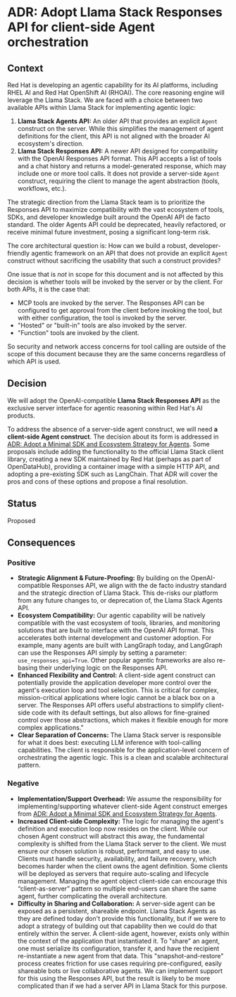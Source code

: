 # ADR: Adopt Llama Stack Responses API for client-side Agent orchestration

## Context

Red Hat is developing an agentic capability for its AI platforms, including RHEL AI and Red Hat OpenShift AI (RHOAI). The core reasoning engine will leverage the Llama Stack. We are faced with a choice between two available APIs within Llama Stack for implementing agentic logic:

1. **Llama Stack Agents API:** An older API that provides an explicit `Agent` construct on the server. While this simplifies the management of agent definitions for the client, this API is not aligned with the broader AI ecosystem's direction.
2. **Llama Stack Responses API:** A newer API designed for compatibility with the OpenAI Responses API format. This API accepts a list of tools and a chat history and returns a model-generated response, which may include one or more tool calls. It does not provide a server-side `Agent` construct, requiring the client to manage the agent abstraction (tools, workflows, etc.).

The strategic direction from the Llama Stack team is to prioritize the Responses API to maximize compatibility with the vast ecosystem of tools, SDKs, and developer knowledge built around the OpenAI API de facto standard. The older Agents API could be deprecated, heavily refactored, or receive minimal future investment, posing a significant long-term risk.

The core architectural question is: How can we build a robust, developer-friendly agentic framework on an API that does not provide an explicit `Agent` construct without sacrificing the usability that such a construct provides?

One issue that is *not* in scope for this document and is not affected by this decision is whether tools will be invoked by the server or by the client.  For both APIs, it is the case that:

* MCP tools are invoked by the server.  The Responses API can be configured to get approval from the client before invoking the tool, but with either configuration, the tool is invoked by the server.
* "Hosted" or "built-in" tools are also invoked by the server.
* "Function" tools are invoked by the client.

So security and network access concerns for tool calling are outside of the scope of this document because they are the same concerns regardless of which API is used.

## Decision

We will adopt the OpenAI-compatible **Llama Stack Responses API** as the exclusive server interface for agentic reasoning within Red Hat's AI products.

To address the absence of a server-side agent construct, we will need **a client-side Agent construct**. The decision about its form is addressed in [ADR: Adopt a Minimal SDK and Ecosystem Strategy for Agents](https://github.com/opendatahub-io/agents/pull/2). Some proposals include adding the functionality to the official Llama Stack client library, creating a new SDK maintained by Red Hat (perhaps as part of OpenDataHub), providing a container image with a simple HTTP API, and adopting a pre-existing SDK such as LangChain. That ADR will cover the pros and cons of these options and propose a final resolution.

## Status

Proposed

## Consequences

### Positive

* **Strategic Alignment & Future-Proofing:** By building on the OpenAI-compatible Responses API, we align with the de facto industry standard and the strategic direction of Llama Stack. This de-risks our platform from any future changes to, or deprecation of, the Llama Stack Agents API.
* **Ecosystem Compatibility:** Our agentic capability will be natively compatible with the vast ecosystem of tools, libraries, and monitoring solutions that are built to interface with the OpenAI API format. This accelerates both internal development and customer adoption.  For example, many agents are built with LangGraph today, and LangGraph can use the Responses API simply by setting a parameter: `use_responses_api=True`. Other popular agentic frameworks are also re-basing their underlying logic on the Responses API.
* **Enhanced Flexibility and Control:** A client-side agent construct can potentially provide the application developer more control over the agent's execution loop and tool selection. This is critical for complex, mission-critical applications where logic cannot be a black box on a server.  The Responses API offers useful abstractions to simplify client-side code with its default settings, but also allows for fine-grained control over those abstractions, which makes it flexible enough for more complex applications."
* **Clear Separation of Concerns:** The Llama Stack server is responsible for what it does best: executing LLM inference with tool-calling capabilities. The client is responsible for the application-level concern of orchestrating the agentic logic. This is a clean and scalable architectural pattern.

### Negative

* **Implementation/Support Overhead:** We assume the responsibility for implementing/supporting whatever client-side Agent construct emerges from [ADR: Adopt a Minimal SDK and Ecosystem Strategy for Agents](https://github.com/opendatahub-io/agents/pull/2).
* **Increased Client-side Complexity:** The logic for managing the agent's definition and execution loop now resides on the client. While our chosen Agent construct will abstract this away, the fundamental complexity is shifted from the Llama Stack server to the client. We must ensure our chosen solution is robust, performant, and easy to use. Clients must handle security, availability, and failure recovery, which becomes harder when the client owns the agent definition.  Some clients will be deployed as servers that require auto-scaling and lifecycle management.  Managing the agent object client-side can encourage this “client-as-server” pattern so multiple end-users can share the same agent, further complicating the overall architecture.
* **Difficulty in Sharing and Collaboration:** A server-side agent can be exposed as a persistent, shareable endpoint. Llama Stack Agents as they are defined today don't provide this functionality, but if we were to adopt a strategy of building out that capability then we could do that entirely within the server. A client-side agent, however, exists only within the context of the application that instantiated it. To "share" an agent, one must serialize its configuration, transfer it, and have the recipient re-instantiate a new agent from that data. This "snapshot-and-restore" process creates friction for use cases requiring pre-configured, easily shareable bots or live collaborative agents. We can implement support for this using the Responses API, but the result is likely to be more complicated than if we had a server API in Llama Stack for this purpose.

